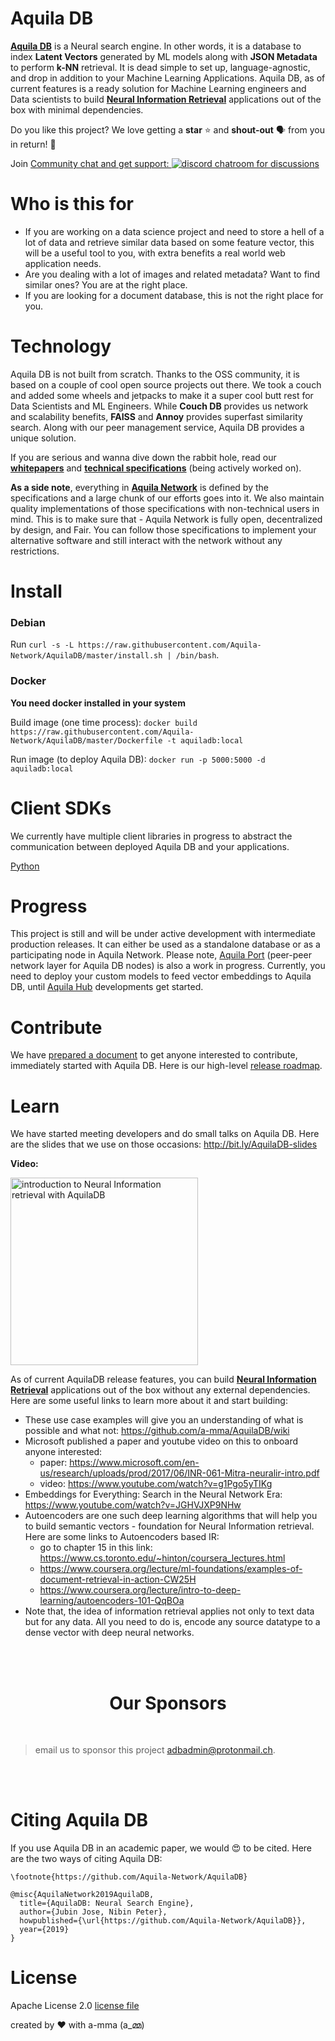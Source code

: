 # Aquila DB
**[Aquila DB](https://github.com/Aquila-Network/AquilaDB)** is a Neural search engine. In other words, it is a database to index **Latent Vectors** generated by ML models along with **JSON Metadata** to perform **k-NN** retrieval. It is dead simple to set up, language-agnostic, and drop in addition to your Machine Learning Applications. Aquila DB, as of current features is a ready solution for Machine Learning engineers and Data scientists to build **[Neural Information Retrieval](https://www.microsoft.com/en-us/research/uploads/prod/2017/06/INR-061-Mitra-neuralir-intro.pdf)** applications out of the box with minimal dependencies.



Do you like this project? We love getting a **star** ⭐ and **shout-out** 🗣️ from you in return! 🤗

Join [Community chat and get support: ![discord chatroom for discussions](https://www.freeiconspng.com/minicovers/flat-discord-material-like-icon--2.png)](https://discord.gg/5YP7zHS)


# Who is this for

* If you are working on a data science project and need to store a hell of a lot of data and retrieve similar data based on some feature vector, this will be a useful tool to you, with extra benefits a real world web application needs.
* Are you dealing with a lot of images and related metadata? Want to find similar ones? You are at the right place.
* If you are looking for a document database, this is not the right place for you.

# Technology
Aquila DB is not built from scratch. Thanks to the OSS community, it is based on a couple of cool open source projects out there. We took a couch and added some wheels and jetpacks to make it a super cool butt rest for Data Scientists and ML Engineers. While **Couch DB** provides us network and scalability benefits, **FAISS** and **Annoy** provides superfast similarity search. Along with our peer management service, Aquila DB provides a unique solution.



If you are serious and wanna dive down the rabbit hole, read our **[whitepapers](https://github.com/Aquila-Network/whitepaper)** and **[technical specifications](https://github.com/Aquila-Network/specs)** (being actively worked on). 



**As a side note**, everything in **[Aquila Network](https://github.com/Aquila-Network)** is defined by the specifications and a large chunk of our efforts goes into it. We also maintain quality implementations of those specifications with non-technical users in mind. This is to make sure that - Aquila Network is fully open, decentralized by design, and Fair. You can follow those specifications to implement your alternative software and still interact with the network without any restrictions.

# Install
### Debian

Run `curl -s -L https://raw.githubusercontent.com/Aquila-Network/AquilaDB/master/install.sh | /bin/bash`.

### Docker

**You need docker installed in your system**

Build image (one time process): `docker build https://raw.githubusercontent.com/Aquila-Network/AquilaDB/master/Dockerfile -t aquiladb:local`

Run image (to deploy Aquila DB): `docker run -p 5000:5000 -d aquiladb:local`

# Client SDKs
We currently have multiple client libraries in progress to abstract the communication between deployed Aquila DB and your applications.

[Python](https://github.com/Aquila-Network/AquilaPy)

# Progress
This project is still and will be under active development with intermediate production releases. It can either be used as a standalone database or as a participating node in Aquila Network. Please note, [Aquila Port](https://github.com/Aquila-Network/specs/blob/main/README.md#aquila-port) (peer-peer network layer for Aquila DB nodes) is also a work in progress. Currently, you need to deploy your custom models to feed vector embeddings to Aquila DB, until [Aquila Hub](https://github.com/Aquila-Network/specs/blob/main/README.md#aquila-hub) developments get started.

# Contribute
We have [prepared a document](https://docs.google.com/document/d/1bT2_9FQIxQpx_rdYbkTukn_DJRi_haVK_ixTf8uTaDE/edit?usp=sharing) to get anyone interested to contribute, immediately started with Aquila DB.
Here is our high-level [release roadmap](https://user-images.githubusercontent.com/19545678/62313851-5af82880-b4af-11e9-84f6-21e24bf46e8a.png).

# Learn

We have started meeting developers and do small talks on Aquila DB. Here are the slides that we use on those occasions: http://bit.ly/AquilaDB-slides 

**Video:**

[<img alt="introduction to Neural Information retrieval with AquilaDB" src="http://img.youtube.com/vi/-VYpjpLXU5Q/0.jpg" width="300" />](http://www.youtube.com/watch?v=-VYpjpLXU5Q)

As of current AquilaDB release features, you can build **[Neural Information Retrieval](https://www.microsoft.com/en-us/research/uploads/prod/2017/06/INR-061-Mitra-neuralir-intro.pdf)** applications out of the box without any external dependencies. Here are some useful links to learn more about it and start building:

* These use case examples will give you an understanding of what is possible and what not: https://github.com/a-mma/AquilaDB/wiki
* Microsoft published a paper and youtube video on this to onboard anyone interested: 
  * paper: https://www.microsoft.com/en-us/research/uploads/prod/2017/06/INR-061-Mitra-neuralir-intro.pdf
  * video: https://www.youtube.com/watch?v=g1Pgo5yTIKg
* Embeddings for Everything: Search in the Neural Network Era: https://www.youtube.com/watch?v=JGHVJXP9NHw
* Autoencoders are one such deep learning algorithms that will help you to build semantic vectors - foundation for Neural Information retrieval. Here are some links to Autoencoders based IR:
  * go to chapter 15 in this link: https://www.cs.toronto.edu/~hinton/coursera_lectures.html
  * https://www.coursera.org/lecture/ml-foundations/examples-of-document-retrieval-in-action-CW25H
  * https://www.coursera.org/lecture/intro-to-deep-learning/autoencoders-101-QqBOa
* Note that, the idea of information retrieval applies not only to text data but for any data. All you need to do is, encode any source datatype to a dense vector with deep neural networks.

<br/><br/>
<h1 align="center">Our Sponsors</h1>
<p align="center"><b></b></p>

<br/>

> email us to sponsor this project [adbadmin@protonmail.ch](mailto:adbadmin@protonmail.ch).

<br/><br/>

# Citing Aquila DB
If you use Aquila DB in an academic paper, we would 😍 to be cited. Here are the two ways of citing Aquila DB:
```
\footnote{https://github.com/Aquila-Network/AquilaDB}
```
```
@misc{AquilaNetwork2019AquilaDB,
  title={AquilaDB: Neural Search Engine},
  author={Jubin Jose, Nibin Peter},
  howpublished={\url{https://github.com/Aquila-Network/AquilaDB}},
  year={2019}
}
```

# License

Apache License 2.0 [license file](https://github.com/Aquila-Network/AquilaDB/blob/master/LICENSE)

created by ❤️ with a-mma (a_മ്മ)
